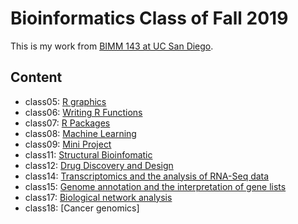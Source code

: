 # Bioinformatics Class of Fall 2019

This is my work from [BIMM 143 at UC San Diego](https://bioboot.github.io/bimm143_F19/).

## Content
- class05: [R graphics](https://github.com/tyt004/bimm143/blob/master/class05/class05.md)
- class06: [Writing R Functions](https://github.com/tyt004/bimm143/blob/master/class06/class-6-project.md)
- class07: [R Packages](https://github.com/tyt004/bimm143/blob/master/class07/class07.md)
- class08: [Machine Learning](https://github.com/tyt004/bimm143/blob/master/Class08/class08.md)
- class09: [Mini Project](https://github.com/tyt004/bimm143/blob/master/class09/class09.md)
- class11: [Structural Bioinfomatic](https://github.com/tyt004/bimm143/blob/master/class11/class11.md)
- class12: [Drug Discovery and Design](https://github.com/tyt004/bimm143/blob/master/class12/class-12.md)
- class14: [Transcriptomics and the analysis of RNA-Seq data](https://github.com/tyt004/bimm143/blob/master/class14/class-14.md)
- class15: [Genome annotation and the interpretation of gene lists](https://github.com/tyt004/bimm143/blob/master/class15/class-15.md)
- class17: [Biological network analysis](https://github.com/tyt004/bimm143/blob/master/class%2017/class-17.md)
- class18: [Cancer genomics]
